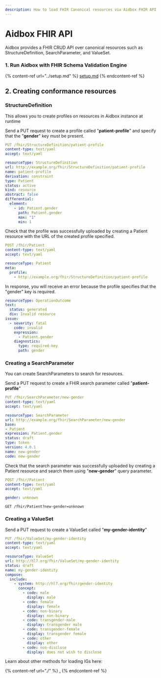 ```yaml
---
description: How to load FHIR Canonical resources via Aidbox FHIR API
---
```


# Aidbox FHIR API

Aidbox provides a FHIR CRUD API over canonical resources such as StructureDefinition, SearchParameter, and ValueSet.

### 1. Run Aidbox with FHIR Schema Validation Engine

{% content-ref url="../setup.md" %}
[setup.md](../setup.md)
{% endcontent-ref %}

## 2. Creating conformance resources

### StructureDefinition

This allows you to create profiles on resources in Aidbox instance at runtime

Send a PUT request to create a profile called "**patient-profile**" and specify that the "**gender**" key must be present.

```yaml
PUT /fhir/StructureDefinition/patient-profile
content-type: text/yaml
accept: text/yaml

resourceType: StructureDefinition
url: http://example.org/fhir/StructureDefinition/patient-profile
name: patient-profile
derivation: constraint
type: Patient
status: active
kind: resource
abstract: false
differential:
  element:
    - id: Patient.gender
      path: Patient.gender
      max: "1"
      min: 1
```

Check that the profile was successfully uploaded by creating a Patient resource with the URL of the created profile specified.

```yaml
POST /fhir/Patient
content-type: text/yaml
accept: text/yaml

resourceType: Patient
meta:
  profile: 
    - http://example.org/fhir/StructureDefinition/patient-profile
```

In response, you will receive an error because the profile specifies that the "gender" key is required.

```yaml
resourceType: OperationOutcome
text:
  status: generated
  div: Invalid resource
issue:
  - severity: fatal
    code: invalid
    expression:
      - Patient.gender
    diagnostics:
      type: required-key
      path: gender
```

### Creating a SearchParameter

You can create SearchParameters to search for resources.

Send a PUT request to create a FHIR search parameter called "**patient-profile**"

```yaml
PUT /fhir/SearchParameter/new-gender
content-type: text/yaml
accept: text/yaml

resourceType: SearchParameter
url: http://example.org/fhir/SearchParameter/new-gender
base:
- Patient
expression: Patient.gender
status: draft
type: token
version: 4.0.1
name: new-gender
code: new-gender
```

Check that the search parameter was successfully uploaded by creating a Patient resource and search them using "**new-gender**" query parameter.

```yaml
POST /fhir/Patient
content-type: text/yaml
accept: text/yaml

gender: unknown
```

```
GET /fhir/Patient?new-gender=unknown
```

### Creating a ValueSet

Send a PUT request to create a ValueSet called "**my-gender-identity**"

```yaml
PUT /fhir/ValueSet/my-gender-identity
content-type: text/yaml
accept: text/yaml

resourceType: ValueSet
url: http://hl7.org/fhir/ValueSet/my-gender-identity
status: draft
name: my-gender-identity
compose:
  include:
    - system: http://hl7.org/fhir/gender-identity
      concept:
        - code: male
          display: male
        - code: female
          display: female
        - code: non-binary
          display: non-binary
        - code: transgender-male
          display: transgender male
        - code: transgender-female
          display: transgender female
        - code: other
          display: other
        - code: non-disclose
          display: does not wish to disclose
```

Learn about other methods for loading IGs here:

{% content-ref url="./" %}
[.](./)
{% endcontent-ref %}
